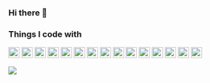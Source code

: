 ### Hi there 👋

<!--
**Jeffery1110/Jeffery1110** is a ✨ _special_ ✨ repository because its `README.md` (this file) appears on your GitHub profile.

Here are some ideas to get you started:

- 🔭 I’m currently working on ...
- 🌱 I’m currently learning ...
- 👯 I’m looking to collaborate on ...
- 🤔 I’m looking for help with ...
- 💬 Ask me about ...
- 📫 How to reach me: ...
- 😄 Pronouns: ...
- ⚡ Fun fact: ...
-->

<h3>Things I code with</h3>

<p>
  <img style="height:22px" alt="Node.js" src="https://img.shields.io/badge/-Node.js-FF7802?style=flat&logo=Node.js&logoColor=white"></a>
  <img style="height:22px" alt=".NET" src="https://img.shields.io/badge/-.NET-FF7802?style=flat&logo=.NET&logoColor=white"></a>
  <img style="height:22px" alt="Docker" src="https://img.shields.io/badge/-Docker-FF7802?style=flat&logo=Docker&logoColor=white"/>
  <img style="height:22px" alt="Amazon AWS" src="https://img.shields.io/badge/-Amazon AWS-FF7802?style=flat&logo=Amazon AWS&logoColor=white"/>
  <img style="height:22px" alt="JavaScript" src="https://img.shields.io/badge/-JavaScript-FF7802?style=flat&logo=JavaScript&logoColor=white"></a>
  <img style="height:22px" alt="Git" src="https://img.shields.io/badge/-Git-FF7802?style=flat&logo=git&logoColor=white"></a>
  <img style="height:22px" alt="Firebase" src="https://img.shields.io/badge/-Firebase-FF7802?style=flat&logo=Firebase&logoColor=F6820D"></a>
  <img style="height:22px" alt="C" src="https://img.shields.io/badge/-C-white?style=flat&logo=c&logoColor=A8B9CC"/>
  <img style="height:22px" alt="Figma" src="https://img.shields.io/badge/-Figma-white?style=flat&logo=figma&logoColor=F24E1E"/>
  <img style="height:22px" alt="Realm" src="https://img.shields.io/badge/-Realm-white?style=flat&logo=realm&logoColor=39477F"/>
  <img style="height:22px" alt="Slack" src="https://img.shields.io/badge/-Slack-white?style=flat&logo=slack&logoColor=4A154B"/>
  <img style="height:22px" alt="CocoaPods" src="https://img.shields.io/badge/-CocoaPods-white?style=flat&logo=CocoaPods&logoColor=EE3322"/>
  <img style="height:22px" alt="WebRTC" src="https://img.shields.io/badge/-WebRTC-white?style=flat&logo=WebRTC&logoColor=333333"/>
  <img style="height:22px" alt="Socket.io" src="https://img.shields.io/badge/-Socket.io-white?style=flat&logo=Socket.io&logoColor=010101"/>
  <img style="height:22px" alt="openCV" src="https://img.shields.io/badge/-OpenCV-white?style=flat&logo=openCV&logoColor=5C3EE8"/>
</p>

<img src = "https://github-readme-stats.vercel.app/api/top-langs/?username=Jeffery1110&layout=compact&include_all_commits=true&count_private=true">

